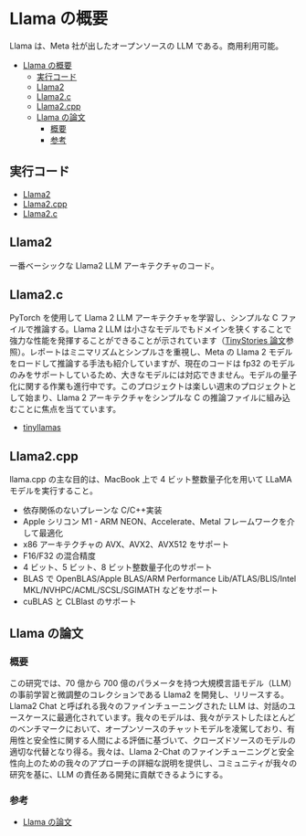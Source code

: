 # Llama の概要

Llama は、Meta 社が出したオープンソースの LLM である。商用利用可能。

- [Llama の概要](#llama-の概要)
  - [実行コード](#実行コード)
  - [Llama2](#llama2)
  - [Llama2.c](#llama2c)
  - [Llama2.cpp](#llama2cpp)
  - [Llama の論文](#llama-の論文)
    - [概要](#概要)
    - [参考](#参考)

## 実行コード

- [Llama2](https://github.com/facebookresearch/llama)
- [Llama2.cpp](https://github.com/ggerganov/llama.cpp)
- [Llama2.c](https://github.com/karpathy/llama2.c)

## Llama2

一番ベーシックな Llama2 LLM アーキテクチャのコード。

## Llama2.c

PyTorch を使用して Llama 2 LLM アーキテクチャを学習し、シンプルな C ファイルで推論する。Llama 2 LLM は小さなモデルでもドメインを狭くすることで強力な性能を発揮することができることが示されています（[TinyStories 論文](https://arxiv.org/abs/2305.07759)参照）。レポートはミニマリズムとシンプルさを重視し、Meta の Llama 2 モデルをロードして推論する手法も紹介していますが、現在のコードは fp32 のモデルのみをサポートしているため、大きなモデルには対応できません。モデルの量子化に関する作業も進行中です。このプロジェクトは楽しい週末のプロジェクトとして始まり、Llama 2 アーキテクチャをシンプルな C の推論ファイルに組み込むことに焦点を当てています。

- [tinyllamas](https://huggingface.co/karpathy/tinyllamas)

## Llama2.cpp

llama.cpp の主な目的は、MacBook 上で 4 ビット整数量子化を用いて LLaMA モデルを実行すること。

- 依存関係のないプレーンな C/C++実装
- Apple シリコン M1 - ARM NEON、Accelerate、Metal フレームワークを介して最適化
- x86 アーキテクチャの AVX、AVX2、AVX512 をサポート
- F16/F32 の混合精度
- 4 ビット、5 ビット、8 ビット整数量子化のサポート
- BLAS で OpenBLAS/Apple BLAS/ARM Performance Lib/ATLAS/BLIS/Intel MKL/NVHPC/ACML/SCSL/SGIMATH などをサポート
- cuBLAS と CLBlast のサポート

## Llama の論文

### 概要

この研究では、70 億から 700 億のパラメータを持つ大規模言語モデル（LLM）の事前学習と微調整のコレクションである Llama2 を開発し、リリースする。Llama2 Chat と呼ばれる我々のファインチューニングされた LLM は、対話のユースケースに最適化されています。我々のモデルは、我々がテストしたほとんどのベンチマークにおいて、オープンソースのチャットモデルを凌駕しており、有用性と安全性に関する人間による評価に基づいて、クローズドソースのモデルの適切な代替となり得る。我々は、Llama 2-Chat のファインチューニングと安全性向上のための我々のアプローチの詳細な説明を提供し、コミュニティが我々の研究を基に、LLM の責任ある開発に貢献できるようにする。

### 参考

- [Llama の論文](https://scontent-nrt1-1.xx.fbcdn.net/v/t39.2365-6/10000000_662098952474184_2584067087619170692_n.pdf?_nc_cat=105&ccb=1-7&_nc_sid=3c67a6&_nc_ohc=04ReMOti9ikAX-CQWPh&_nc_ht=scontent-nrt1-1.xx&oh=00_AfD1nFYEdzfF-8yNBTAh0MIj8PIiz_t-QUEaM5YCbTIe_g&oe=64E1FF7F)
